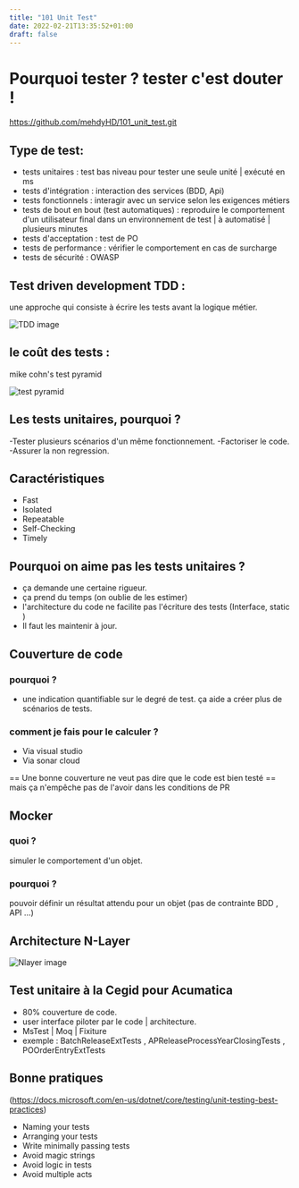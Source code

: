 ```yaml
---
title: "101 Unit Test"
date: 2022-02-21T13:35:52+01:00
draft: false
---
```






# Pourquoi tester ? tester c'est douter !
https://github.com/mehdyHD/101_unit_test.git

## Type de test:
- tests unitaires : test bas niveau pour tester une seule unité | exécuté en ms
- tests d'intégration : interaction des services (BDD, Api) 
- tests fonctionnels : interagir avec un service selon les exigences métiers
- tests de bout en bout (test automatiques) : reproduire le comportement d'un utilisateur final dans un environnement de test | à automatisé | plusieurs minutes   
- tests d'acceptation : test de PO
- tests de performance : vérifier le comportement en cas de surcharge
- tests de sécurité : OWASP

## Test driven development TDD :
une approche qui consiste à écrire les tests avant la logique métier.

![TDD image](/images/101-unit-test/TDD.JPG)


## le coût des tests :
mike cohn's test pyramid

![test pyramid](/images/101-unit-test/testPyramid.png) 


## Les tests unitaires, pourquoi ? 
-Tester plusieurs scénarios d'un même fonctionnement.
-Factoriser le code.
-Assurer la non regression.

## Caractéristiques
- Fast
- Isolated
- Repeatable
- Self-Checking
- Timely

## Pourquoi on aime pas les tests unitaires ?
- ça demande une certaine rigueur.
- ça prend du temps (on oublie de les estimer) 
- l'architecture du code ne facilite pas l'écriture des tests (Interface, static )
- Il faut les maintenir à jour.

## Couverture de code 
### pourquoi ? 
- une indication quantifiable sur le degré de test.
ça aide a créer plus de scénarios de tests.

### comment je fais pour le calculer ? 
- Via visual studio
- Via sonar cloud

== Une bonne couverture ne veut pas dire que le code est bien testé == mais ça n'empêche pas de l'avoir dans les conditions de PR

## Mocker
### quoi ?
simuler le comportement d'un objet.
### pourquoi ?
pouvoir définir un résultat attendu pour un objet (pas de contrainte BDD , API ...)

## Architecture N-Layer
![Nlayer image](/images/101-unit-test/nlayer.JPG)


## Test unitaire à la Cegid pour Acumatica
- 80% couverture de code.
- user interface piloter par le code | architecture.
- MsTest | Moq | Fixiture
- exemple : BatchReleaseExtTests , APReleaseProcessYearClosingTests , POOrderEntryExtTests 


## Bonne pratiques 
(https://docs.microsoft.com/en-us/dotnet/core/testing/unit-testing-best-practices)
- Naming your tests
- Arranging your tests
- Write minimally passing tests
- Avoid magic strings
- Avoid logic in tests
- Avoid multiple acts




















